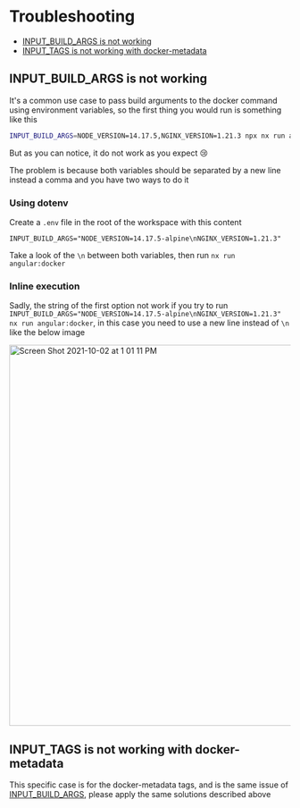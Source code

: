 # Troubleshooting

- [INPUT_BUILD_ARGS is not working](#INPUT_BUILD_ARGS-is-not-working)
- [INPUT_TAGS is not working with docker-metadata](#INPUT_TAGS-is-not-working-with-docker-metadata)

## INPUT_BUILD_ARGS is not working

It's a common use case to pass build arguments to the docker command using environment variables, so the first thing you would run is something like this

```bash
INPUT_BUILD_ARGS=NODE_VERSION=14.17.5,NGINX_VERSION=1.21.3 npx nx run angular-app:docker
```

But as you can notice, it do not work as you expect 😢

The problem is because both variables should be separated by a new line instead a comma and you have two ways to do it

### Using dotenv

Create a `.env` file in the root of the workspace with this content

```
INPUT_BUILD_ARGS="NODE_VERSION=14.17.5-alpine\nNGINX_VERSION=1.21.3"
```

Take a look of the `\n` between both variables, then run `nx run angular:docker`

### Inline execution

Sadly, the string of the first option not work if you try to run `INPUT_BUILD_ARGS="NODE_VERSION=14.17.5-alpine\nNGINX_VERSION=1.21.3" nx run angular:docker`, in this case you need to use a new line instead of `\n` like the below image

<img width="682" alt="Screen Shot 2021-10-02 at 1 01 11 PM" src="https://user-images.githubusercontent.com/371939/135723980-2b474eb8-0e4b-4900-b86d-e3f3c52c96c0.png">

## INPUT_TAGS is not working with docker-metadata

This specific case is for the docker-metadata tags, and is the same issue of [INPUT_BUILD_ARGS](#INPUT_BUILD_ARGS-is-not-working), please apply the same solutions described above
